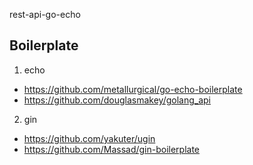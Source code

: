 rest-api-go-echo

## Boilerplate

1. echo
- https://github.com/metallurgical/go-echo-boilerplate
- https://github.com/douglasmakey/golang_api


2. gin
- https://github.com/yakuter/ugin
- https://github.com/Massad/gin-boilerplate
